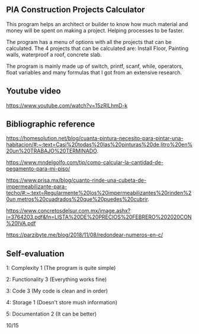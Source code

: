 ## PIA Construction Projects Calculator

This program helps an architect or builder to know how much material and money will be spent on making a project. Helping processes to be faster.

The program has a menu of options with all the projects that can be calculated. The 4 projects that can be calculated are: Install Floor, Painting walls, waterproof a roof, concrete slab.

The program is mainly made up of switch, printf, scanf, while, operators, float variables and many formulas that I got from an extensive research.

## Youtube video

https://www.youtube.com/watch?v=15zRILhmD-k

## Bibliographic reference

https://homesolution.net/blog/cuanta-pintura-necesito-para-pintar-una-habitacion/#:~:text=Casi%20todas%20las%20pinturas%20de,litro%20en%20un%20TRABAJO%20TERMINADO.

https://www.mndelgolfo.com/tip/como-calcular-la-cantidad-de-pegamento-para-mi-piso/

https://www.prisa.mx/blog/cuanto-rinde-una-cubeta-de-impermeabilizante-para-techo/#:~:text=Regularmente%20los%20impermeabilizantes%20rinden%20un,metros%20cuadrados%20que%20puedes%20cubrir.

https://www.concretosdelsur.com.mx/image.ashx?i=3764203.pdf&fn=LISTA%20DE%20PRECIOS%20FEBRERO%202020CON%20IVA.pdf

https://parzibyte.me/blog/2018/11/08/redondear-numeros-en-c/


## Self-evaluation

1: Complexity 1 (The program is quite simple)

2: Functionality 3 (Everything works fine)

3: Code 3 (My code is clean and in order)

4: Storage 1 (Doesn't store mush information)

5: Documentation 2 (It can be better)

10/15

